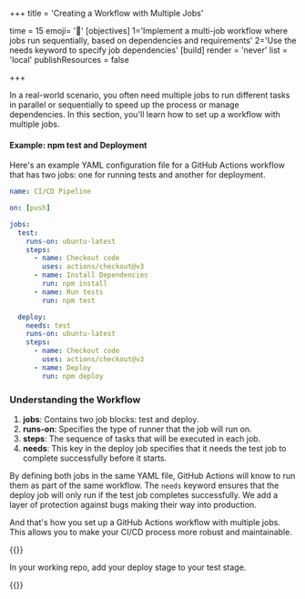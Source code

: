 +++
title = 'Creating a Workflow with Multiple Jobs'

time = 15
emoji= '🔁'
[objectives]
    1='Implement a multi-job workflow where jobs run sequentially, based on dependencies and requirements'
    2='Use the needs keyword to specify job dependencies'
[build]
  render = 'never'
  list = 'local'
  publishResources = false

+++

In a real-world scenario, you often need multiple jobs to run different tasks in parallel or sequentially to speed up the process or manage dependencies. In this section, you'll learn how to set up a workflow with multiple jobs.

#### Example: npm test and Deployment

Here's an example YAML configuration file for a GitHub Actions workflow that has two jobs: one for running tests and another for deployment.

```yaml
name: CI/CD Pipeline

on: [push]

jobs:
  test:
    runs-on: ubuntu-latest
    steps:
      - name: Checkout code
        uses: actions/checkout@v3
      - name: Install Dependencies
        run: npm install
      - name: Run tests
        run: npm test

  deploy:
    needs: test
    runs-on: ubuntu-latest
    steps:
      - name: Checkout code
        uses: actions/checkout@v3
      - name: Deploy
        run: npm deploy
```

### Understanding the Workflow

1. **jobs**: Contains two job blocks: test and deploy.
1. **runs-on**: Specifies the type of runner that the job will run on.
1. **steps**: The sequence of tasks that will be executed in each job.
1. **needs**: This key in the deploy job specifies that it needs the test job to complete successfully before it starts.

By defining both jobs in the same YAML file, GitHub Actions will know to run them as part of the same workflow. The `needs` keyword ensures that the deploy job will only run if the test job completes successfully. We add a layer of protection against bugs making their way into production.

And that's how you set up a GitHub Actions workflow with multiple jobs. This allows you to make your CI/CD process more robust and maintainable.

{{<note type="activity" title="Sequence your jobs">}}

In your working repo, add your deploy stage to your test stage.

{{</note>}}
